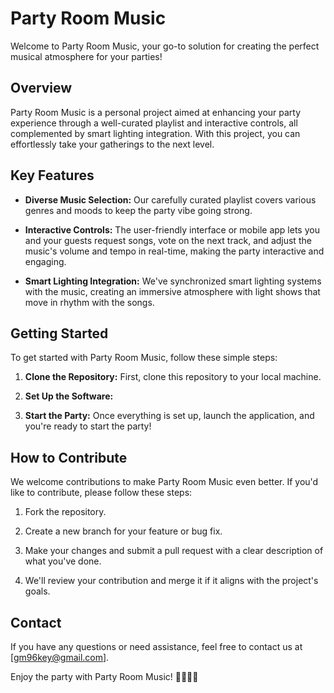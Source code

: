 # Party Room Music

Welcome to Party Room Music, your go-to solution for creating the perfect musical atmosphere for your parties!

## Overview

Party Room Music is a personal project aimed at enhancing your party experience through a well-curated playlist and interactive controls, all complemented by smart lighting integration. With this project, you can effortlessly take your gatherings to the next level.

## Key Features

- **Diverse Music Selection:** Our carefully curated playlist covers various genres and moods to keep the party vibe going strong.

- **Interactive Controls:** The user-friendly interface or mobile app lets you and your guests request songs, vote on the next track, and adjust the music's volume and tempo in real-time, making the party interactive and engaging.

- **Smart Lighting Integration:** We've synchronized smart lighting systems with the music, creating an immersive atmosphere with light shows that move in rhythm with the songs.

## Getting Started

To get started with Party Room Music, follow these simple steps:

1. **Clone the Repository:** First, clone this repository to your local machine.

2. **Set Up the Software:**

3. **Start the Party:** Once everything is set up, launch the application, and you're ready to start the party!

## How to Contribute

We welcome contributions to make Party Room Music even better. If you'd like to contribute, please follow these steps:

1. Fork the repository.

2. Create a new branch for your feature or bug fix.

3. Make your changes and submit a pull request with a clear description of what you've done.

4. We'll review your contribution and merge it if it aligns with the project's goals.

## Contact

If you have any questions or need assistance, feel free to contact us at [gm96key@gmail.com].

Enjoy the party with Party Room Music! 🎉🎶🕺💃
